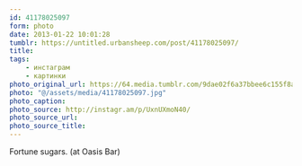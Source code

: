 ```yaml
---
id: 41178025097
form: photo
date: 2013-01-22 10:01:28
tumblr: https://untitled.urbansheep.com/post/41178025097/
title:
tags:
    - инстаграм
    - картинки
photo_original_url: https://64.media.tumblr.com/9dae02f6a37bbee6c155f8adfe904681/tumblr_mh0jegatwC1qz4wzio1_640.jpg
photo: "@/assets/media/41178025097.jpg"
photo_caption:
photo_source: http://instagr.am/p/UxnUXmoN40/
photo_source_url:
photo_source_title:
---
```


<p>Fortune sugars. (at Oasis Bar)</p>
